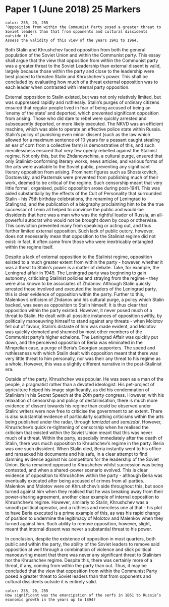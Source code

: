 # Paper 1 (June 2018) 25 Markers


```ad-question
color: 255, 20, 255
‘Opposition from within the Communist Party posed a greater threat to Soviet leaders than that from opponents and cultural dissidents outside it.’
Assess the validity of this view of the years 1941 to 1964.
```

Both Stalin and Khrushchev faced opposition from both the general population of the Soviet Union and within the Communist party. This essay shall argue that the view that opposition from within the Communist party was a greater threat to the Soviet Leadership than external dissent is valid, largely because those within the party and close to the leadership were best placed to threaten Stalin and Khrushchev's power. This shall be concluded by evaluating how much of a threat external opposition was to each leader when contrasted with internal party opposition.

External opposition to Stalin existed, but was not only relatively limited, but was suppressed rapidly and ruthlessly. Stalin’s purges of ordinary citizens ensured that regular people lived in fear of being accused of being an ‘enemy of the state’ and deported, which prevented significant opposition from arising. Those who did dare to rebel were quickly arrested and subsequently deported, or more likely executed. The NKVD was an efficient machine, which was able to operate an effective police state within Russia. Stalin’s policy of punishing even minor dissent (such as the law which allowed for a maximum sentence of 10 years for a peasant caught stealing an ear of corn from a collective farm) is demonstrative of this, and such mercilessness ensured that very few openly rebelled against the Stalinist regime. Not only this, but the Zhdanovschina, a cultural purge, ensured that only Stalinist-conforming literary works, news articles, and various forms of the arts were available to the Soviet public, preventing any significant literary opposition from arising. Prominent figures such as Shostakovitch, Dostoevsky, and Pasternak were prevented from publishing much of their work, deemed to be critical of the regime. Such censorship meant that very little formal, organised, public opposition arose during post-1941. This was aided substantially by the effects of the Cult of Personality that surrounded Stalin - his 75th birthday celebrations, the renaming of Leningrad to Stalingrad, and the publication of a biography proclaiming him to be the true successor of Lenin all helped to convince the public and would-be dissidents that here was a man who was the rightful leader of Russia, an all-powerful autocrat who would not be brought down by coup or otherwise. This conviction prevented many from speaking or acting out, and thus further limited external opposition. Such lack of public outcry, however, does not necessarily mean that opposition to the Stalinist regime did not exist: in fact, it often came from those who were inextricably entangled within the regime itself.

Despite a lack of external opposition to the Stalinist regime, opposition existed to a much greater extent from within the party - however, whether it was a threat to Stalin’s power is a matter of debate. Take, for example, the Leningrad affair in 1949. The Leningrad party was beginning to gain autonomy, criticising Stalinist policies and straying from the regime - they were also known to be associates of Zhdanov. Although Stalin quickly arrested those involved and executed the leaders of the Leningrad party, this is clear evidence of opposition within the party. Further to this, Malenkov’s criticism of Zhdanov and his cultural purge, a policy which Stalin backed, was seen as opposition to Stalin himself. It is thus clear that opposition within the party existed. However, it never posed much of a threat to Stalin. He dealt with all possible instances of opposition swiftly, by politically manoeuvring himself to stand against any threats - when Molotov fell out of favour, Stalin’s distaste of him was made evident, and Molotov was quickly demoted and shunned by most other members of the Communist party’s higher echelons. The Leningrad Affair was quickly put down, and the perceived opposition of Beria was eliminated in the Mingrelian case, a purge of Beria’s Georgian supporters. The speed and ruthlessness with which Stalin dealt with opposition meant that there was very little threat to him personally, nor was their any threat to his regime as a whole. However, this was a slightly different narrative in the post-Stalinist era.

Outside of the party, Khrushchev was popular. He was seen as a man of the people, a pragmatist rather than a devoted ideologist. His pet-project of agriculture helped his image significantly, as did his condemnation of Stalinism in his Secret Speech at the 20th party congress. However, with his relaxation of censorship and policy of destalinisation, there is much more evidence of dissent towards his regime than could be observed under Stalin: writers were now free to criticise the government to an extent. There is also substantial evidence of particularly scathing criticisms within the arts being published under the radar, through *tamizdat* and *samizdat*. However, Khrushchev’s quick re-tightening of censorship when he realised the criticism that existed within the Soviet Union meant that this was never much of a threat. Within the party, especially immediately after the death of Stalin, there was much opposition to Khrushchev’s regime in the party. Beria was one such dissident. When Stalin died, Beria instantly went to his office and ransacked his documents and his safe, in a clear attempt to find damning evidence against his competitors for the leadership of the Soviet Union. Beria remained opposed to Khrushchev whilst succession was being contested, and when a shared-power scenario evolved. This is clear evidence of opposition to Khrushchev within the party - although Beria was eventually executed after being accused of crimes from all parties. Malenkov and Molotov were on Khrushchev’s side throughout this, but soon turned against him when they realised that he was breaking away from their power-sharing agreement, another clear example of internal opposition to Khrushchev’s regime. However, similarly to Stalin, Khrushchev was a smooth political operator, and a ruthless and merciless one at that - his plot to have Beria executed is a prime example of this, as was his rapid change of position to undermine the legitimacy of Molotov and Malenkov when they turned against him. Such ability to remove opposition, however, slight, meant that internal dissent was never a substantial threat to his power.

In conclusion, despite the existence of opposition in most quarters, both public and within the party, the ability of the Soviet leaders to remove said opposition at well through a combination of violence and slick political manoeuvring meant that there was never any significant threat to Stalinism nor the Khrushchev regime. Despite this, there was certainly more of a threat, if any, coming from within the party than out. Thus, it may be concluded that the view that opposition from within the Communist Party posed a greater threat to Soviet leaders than that from opponents and cultural dissidents outside it is entirely valid.
</br>

```ad-question
color: 255, 20, 255
How significant was the emancipation of the serfs in 1861 to Russia’s economic growth in the years up to 1894?
```
